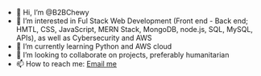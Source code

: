 - 👋 Hi, I’m @B2BChewy
- 👀 I’m interested in Ful Stack Web Development (Front end - Back end; HMTL, CSS, JavaScript, MERN Stack, MongoDB, node.js, SQL, MySQL, APIs), as well as Cybersecurity and AWS
- 🌱 I’m currently learning Python and AWS cloud
- 💞️ I’m looking to collaborate on projects, preferably humanitarian
- 📫 How to reach me: [Email me](mailto:fahrijabilcevic@gmail.com)

<!---
B2BChewy/B2BChewy is a ✨ special ✨ repository because its `README.md` (this file) appears on your GitHub profile.
You can click the Preview link to take a look at your changes.
--->
